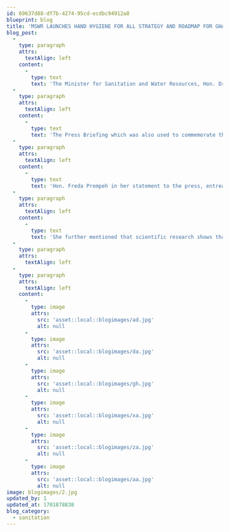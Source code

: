 ```yaml
---
id: 69637d88-df7b-4274-95cd-ecdbc94912a8
blueprint: blog
title: 'MSWR LAUNCHES HAND HYGIENE FOR ALL STRATEGY AND ROADMAP FOR GHANA 2022-2030'
blog_post:
  -
    type: paragraph
    attrs:
      textAlign: left
    content:
      -
        type: text
        text: 'The Minister for Sanitation and Water Resources, Hon. Dr. Freda Akosua Prempeh has launched a ‘Hand Hygiene For all Strategy and Roadmap for Ghana 2022-2023’ at a press briefing at Cape Coast in the Central Region.'
  -
    type: paragraph
    attrs:
      textAlign: left
    content:
      -
        type: text
        text: 'The Press Briefing which was also used to commemorate the Global Handwashing day, had Dr. Freda Prempeh and her counterpart, the Minister for Central Region Hon. Justina Marigold Assan interacting with the Market Men and Women of the Kotokuraba Market and reiterated the need for people to wash their hands frequently to prevent infectious diseases.'
  -
    type: paragraph
    attrs:
      textAlign: left
    content:
      -
        type: text
        text: 'Hon. Freda Prempeh in her statement to the press, entreated people to change their attitude and embrace handwashing with soap under running water as part of their daily activities to help prevent the spread of infectious diseases such as Ebola, cholera, diarrhea, COVID-19 among others.'
  -
    type: paragraph
    attrs:
      textAlign: left
    content:
      -
        type: text
        text: 'She further mentioned that scientific research shows that handwashing with soap prevents disease in a more straightforward and cost-effective way than any single vaccine adding “therefore the launch of the Hand Hygiene for All Strategy is not only a campaign, but demonstrates government’s commitment to ensuring that everyone, everywhere in Ghana, irrespective of their circumstances has access to what it takes to maintain proper hand hygiene”.'
  -
    type: paragraph
    attrs:
      textAlign: left
  -
    type: paragraph
    attrs:
      textAlign: left
    content:
      -
        type: image
        attrs:
          src: 'asset::local::blogimages/ad.jpg'
          alt: null
      -
        type: image
        attrs:
          src: 'asset::local::blogimages/da.jpg'
          alt: null
      -
        type: image
        attrs:
          src: 'asset::local::blogimages/gh.jpg'
          alt: null
      -
        type: image
        attrs:
          src: 'asset::local::blogimages/xa.jpg'
          alt: null
      -
        type: image
        attrs:
          src: 'asset::local::blogimages/za.jpg'
          alt: null
      -
        type: image
        attrs:
          src: 'asset::local::blogimages/aa.jpg'
          alt: null
image: blogimages/2.jpg
updated_by: 1
updated_at: 1701878838
blog_category:
  - sanitation
---
```

